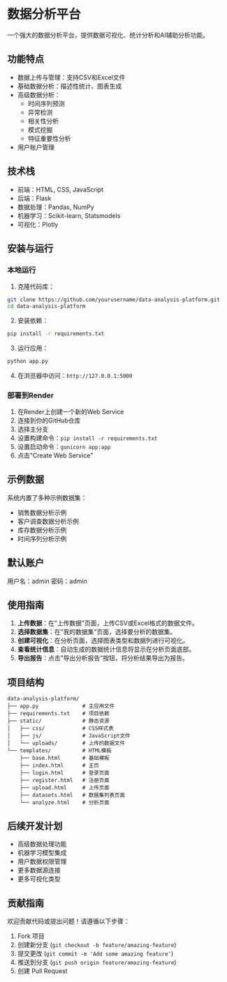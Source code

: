 # 数据分析平台

一个强大的数据分析平台，提供数据可视化、统计分析和AI辅助分析功能。

## 功能特点

- 数据上传与管理：支持CSV和Excel文件
- 基础数据分析：描述性统计、图表生成
- 高级数据分析：
  - 时间序列预测
  - 异常检测
  - 相关性分析
  - 模式挖掘
  - 特征重要性分析
- 用户账户管理

## 技术栈

- 前端：HTML, CSS, JavaScript
- 后端：Flask
- 数据处理：Pandas, NumPy
- 机器学习：Scikit-learn, Statsmodels
- 可视化：Plotly

## 安装与运行

### 本地运行

1. 克隆代码库：
```bash
git clone https://github.com/yourusername/data-analysis-platform.git
cd data-analysis-platform
```

2. 安装依赖：
```bash
pip install -r requirements.txt
```

3. 运行应用：
```bash
python app.py
```

4. 在浏览器中访问：`http://127.0.0.1:5000`

### 部署到Render

1. 在Render上创建一个新的Web Service
2. 连接到你的GitHub仓库
3. 选择主分支
4. 设置构建命令：`pip install -r requirements.txt`
5. 设置启动命令：`gunicorn app:app`
6. 点击"Create Web Service"

## 示例数据

系统内置了多种示例数据集：
- 销售数据分析示例
- 客户调查数据分析示例
- 库存数据分析示例
- 时间序列分析示例

## 默认账户

用户名：admin
密码：admin

## 使用指南

1. **上传数据**：在"上传数据"页面，上传CSV或Excel格式的数据文件。
2. **选择数据集**：在"我的数据集"页面，选择要分析的数据集。
3. **创建可视化**：在分析页面，选择图表类型和数据列进行可视化。
4. **查看统计信息**：自动生成的数据统计信息将显示在分析页面底部。
5. **导出报告**：点击"导出分析报告"按钮，将分析结果导出为报告。

## 项目结构

```
data-analysis-platform/
├── app.py              # 主应用文件
├── requirements.txt    # 项目依赖
├── static/             # 静态资源
│   ├── css/            # CSS样式表
│   ├── js/             # JavaScript文件
│   └── uploads/        # 上传的数据文件
└── templates/          # HTML模板
    ├── base.html       # 基础模板
    ├── index.html      # 主页
    ├── login.html      # 登录页面
    ├── register.html   # 注册页面
    ├── upload.html     # 上传页面
    ├── datasets.html   # 数据集列表页面
    └── analyze.html    # 分析页面
```

## 后续开发计划

- 高级数据处理功能
- 机器学习模型集成
- 用户数据权限管理
- 更多数据源连接
- 更多可视化类型

## 贡献指南

欢迎贡献代码或提出问题！请遵循以下步骤：

1. Fork 项目
2. 创建新分支 (`git checkout -b feature/amazing-feature`)
3. 提交更改 (`git commit -m 'Add some amazing feature'`)
4. 推送到分支 (`git push origin feature/amazing-feature`)
5. 创建 Pull Request 
